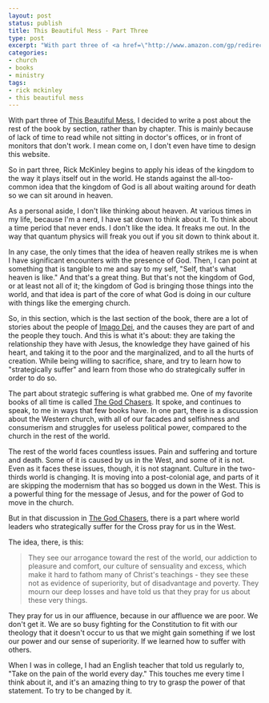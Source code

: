 ```yaml
---
layout: post
status: publish
title: This Beautiful Mess - Part Three
type: post
excerpt: "With part three of <a href=\"http://www.amazon.com/gp/redirect.html?ie=UTF8&amp;location=http%3A%2F%2Fwww.amazon.com%2Fdp%2F1590525019%3Fpf%5Frd%5Fm%3DATVPDKIKX0DER%26pf%5Frd%5Fs%3Dcenter-2%26pf%5Frd%5Fr%3D0Q39Y87SX6KEHQGDPCBR%26pf%5Frd%5Ft%3D101%26pf%5Frd%5Fp%3D278240301%26pf%5Frd%5Fi%3D507846&amp;tag=jonathanstega-20&amp;linkCode=ur2&amp;camp=1789&amp;creative=9325\">This Beautiful Mess</a>, I decided to write a post about the rest of the book by section, rather than by chapter. This is mainly because of lack of time to read while not sitting in doctor's offices, or in front of monitors that don't work. I mean come on, I don't even have time to design this website."
categories:
- church
- books
- ministry
tags:
- rick mckinley
- this beautiful mess
---
```

With part three of <a href="http://www.amazon.com/gp/redirect.html?ie=UTF8&amp;location=http%3A%2F%2Fwww.amazon.com%2Fdp%2F1590525019%3Fpf%5Frd%5Fm%3DATVPDKIKX0DER%26pf%5Frd%5Fs%3Dcenter-2%26pf%5Frd%5Fr%3D0Q39Y87SX6KEHQGDPCBR%26pf%5Frd%5Ft%3D101%26pf%5Frd%5Fp%3D278240301%26pf%5Frd%5Fi%3D507846&amp;tag=jonathanstega-20&amp;linkCode=ur2&amp;camp=1789&amp;creative=9325">This Beautiful Mess</a>, I decided to write a post about the rest of the book by section, rather than by chapter. This is mainly because of lack of time to read while not sitting in doctor's offices, or in front of monitors that don't work. I mean come on, I don't even have time to design this website.

So in part three, Rick McKinley begins to apply his ideas of the kingdom to the way it plays itself out in the world. He stands against the all-too-common idea that the kingdom of God is all about waiting around for death so we can sit around in heaven.

As a personal aside, I don't like thinking about heaven. At various times in my life, because I'm a nerd, I have sat down to think about it. To think about a time period that never ends. I don't like the idea. It freaks me out. In the way that quantum physics will freak you out if you sit down to think about it.

In any case, the only times that the idea of heaven really strikes me is when I have significant encounters with the presence of God. Then, I can point at something that is tangible to me and say to my self, "Self, that's what heaven is like." And that's a great thing. But that's not the kingdom of God, or at least not all of it; the kingdom of God is bringing those things into the world, and that idea is part of the core of what God is doing in our culture with things like the emerging church.

So, in this section, which is the last section of the book, there are a lot of stories about the people of <a href="http://www.imagodeicommunity.com/">Imago Dei</a>, and the causes they are part of and the people they touch. And this is what it's about: they are taking the relationship they have with Jesus, the knowledge they have gained of his heart, and taking it to the poor and the marginalized, and to all the hurts of creation. While being willing to sacrifice, share, and try to learn how to "strategically suffer" and learn from those who do strategically suffer in order to do so.

The part about strategic suffering is what grabbed me. One of my favorite books of all time is called <a href="http://www.amazon.com/gp/redirect.html?ie=UTF8&amp;location=http%3A%2F%2Fwww.amazon.com%2FGod-Chasers-Soul-Follows-after%2Fdp%2F0768420164%3Fie%3DUTF8%26s%3Dbooks%26qid%3D1200698693%26sr%3D8-1&amp;tag=jonathanstega-20&amp;linkCode=ur2&amp;camp=1789&amp;creative=9325">The God Chasers</a>. It spoke, and continues to speak, to me in ways that few books have. In one part, there is a discussion about the Western church, with all of our facades and selfishness and consumerism and struggles for useless political power, compared to the church in the rest of the world.

The rest of the world faces countless issues. Pain and suffering and torture and death. Some of it is caused by us in the West, and some of it is not. Even as it faces these issues, though, it is not stagnant. Culture in the two-thirds world is changing. It is moving into a post-colonial age, and parts of it are skipping the modernism that has so bogged us down in the West. This is a powerful thing for the message of Jesus, and for the power of God to move in the church.

But in that discussion in <a href="http://www.amazon.com/gp/redirect.html?ie=UTF8&amp;location=http%3A%2F%2Fwww.amazon.com%2FGod-Chasers-Soul-Follows-after%2Fdp%2F0768420164%3Fie%3DUTF8%26s%3Dbooks%26qid%3D1200698693%26sr%3D8-1&amp;tag=jonathanstega-20&amp;linkCode=ur2&amp;camp=1789&amp;creative=9325">The God Chasers</a>, there is a part where world leaders who strategically suffer for the Cross pray for us in the West.

The idea, there, is this:
<blockquote>They see our arrogance toward the rest of the world, our addiction to pleasure and comfort, our culture of sensuality and excess, which make it hard to fathom many of Christ's teachings - they see these not as evidence of superiority, but of disadvantage and poverty. They mourn our deep losses and have told us that they pray for us about these very things.</blockquote>
They pray for us in our affluence, because in our affluence we are poor. We don't get it. We are so busy fighting for the Constitution to fit with our theology that it doesn't occur to us that we might gain something if we lost our power and our sense of superiority. If we learned how to suffer with others.

When I was in college, I had an English teacher that told us regularly to, "Take on the pain of the world every day." This touches me every time I think about it, and it's an amazing thing to try to grasp the power of that statement. To try to be changed by it.
